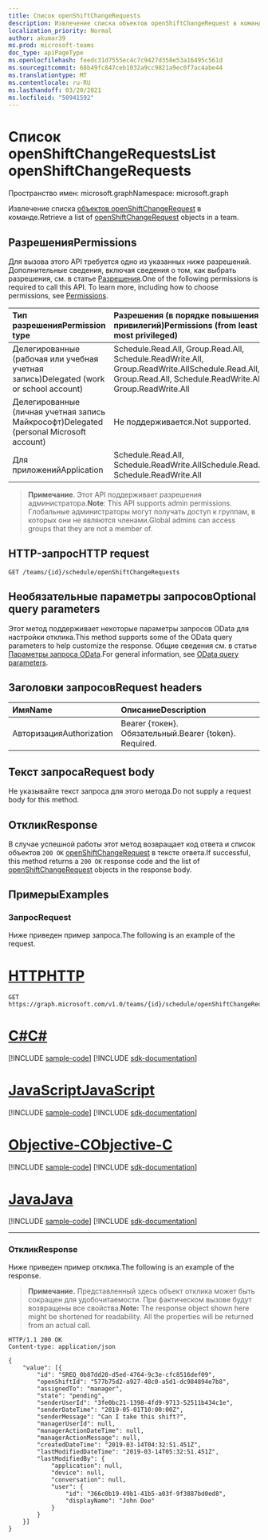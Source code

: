 ```yaml
---
title: Список openShiftChangeRequests
description: Извлечение списка объектов openShiftChangeRequest в команде.
localization_priority: Normal
author: akumar39
ms.prod: microsoft-teams
doc_type: apiPageType
ms.openlocfilehash: feedc31d7555ec4c7c9427d358e53a16495c561d
ms.sourcegitcommit: 68b49fc847ceb1032a9cc9821a9ec0f7ac4abe44
ms.translationtype: MT
ms.contentlocale: ru-RU
ms.lasthandoff: 03/20/2021
ms.locfileid: "50941592"
---
```

# <a name="list-openshiftchangerequests"></a><span data-ttu-id="ca255-103">Список openShiftChangeRequests</span><span class="sxs-lookup"><span data-stu-id="ca255-103">List openShiftChangeRequests</span></span>

<span data-ttu-id="ca255-104">Пространство имен: microsoft.graph</span><span class="sxs-lookup"><span data-stu-id="ca255-104">Namespace: microsoft.graph</span></span>

<span data-ttu-id="ca255-105">Извлечение списка [объектов openShiftChangeRequest](../resources/openshiftchangerequest.md) в команде.</span><span class="sxs-lookup"><span data-stu-id="ca255-105">Retrieve a list of [openShiftChangeRequest](../resources/openshiftchangerequest.md) objects in a team.</span></span>

## <a name="permissions"></a><span data-ttu-id="ca255-106">Разрешения</span><span class="sxs-lookup"><span data-stu-id="ca255-106">Permissions</span></span>

<span data-ttu-id="ca255-p101">Для вызова этого API требуется одно из указанных ниже разрешений. Дополнительные сведения, включая сведения о том, как выбрать разрешения, см. в статье [Разрешения](/graph/permissions-reference).</span><span class="sxs-lookup"><span data-stu-id="ca255-p101">One of the following permissions is required to call this API. To learn more, including how to choose permissions, see [Permissions](/graph/permissions-reference).</span></span>

| <span data-ttu-id="ca255-109">Тип разрешения</span><span class="sxs-lookup"><span data-stu-id="ca255-109">Permission type</span></span>                        | <span data-ttu-id="ca255-110">Разрешения (в порядке повышения привилегий)</span><span class="sxs-lookup"><span data-stu-id="ca255-110">Permissions (from least to most privileged)</span></span> |
|:---------------------------------------|:--------------------------------------------|
| <span data-ttu-id="ca255-111">Делегированные (рабочая или учебная учетная запись)</span><span class="sxs-lookup"><span data-stu-id="ca255-111">Delegated (work or school account)</span></span>     | <span data-ttu-id="ca255-112">Schedule.Read.All, Group.Read.All, Schedule.ReadWrite.All, Group.ReadWrite.All</span><span class="sxs-lookup"><span data-stu-id="ca255-112">Schedule.Read.All, Group.Read.All, Schedule.ReadWrite.All, Group.ReadWrite.All</span></span> |
| <span data-ttu-id="ca255-113">Делегированные (личная учетная запись Майкрософт)</span><span class="sxs-lookup"><span data-stu-id="ca255-113">Delegated (personal Microsoft account)</span></span> | <span data-ttu-id="ca255-114">Не поддерживается.</span><span class="sxs-lookup"><span data-stu-id="ca255-114">Not supported.</span></span> |
| <span data-ttu-id="ca255-115">Для приложений</span><span class="sxs-lookup"><span data-stu-id="ca255-115">Application</span></span>                            | <span data-ttu-id="ca255-116">Schedule.Read.All, Schedule.ReadWrite.All</span><span class="sxs-lookup"><span data-stu-id="ca255-116">Schedule.Read.All, Schedule.ReadWrite.All</span></span> |

> <span data-ttu-id="ca255-117">**Примечание**. Этот API поддерживает разрешения администратора.</span><span class="sxs-lookup"><span data-stu-id="ca255-117">**Note**: This API supports admin permissions.</span></span> <span data-ttu-id="ca255-118">Глобальные администраторы могут получать доступ к группам, в которых они не являются членами.</span><span class="sxs-lookup"><span data-stu-id="ca255-118">Global admins can access groups that they are not a member of.</span></span>

## <a name="http-request"></a><span data-ttu-id="ca255-119">HTTP-запрос</span><span class="sxs-lookup"><span data-stu-id="ca255-119">HTTP request</span></span>

<!-- { "blockType": "ignored" } -->

```http
GET /teams/{id}/schedule/openShiftChangeRequests
```

## <a name="optional-query-parameters"></a><span data-ttu-id="ca255-120">Необязательные параметры запросов</span><span class="sxs-lookup"><span data-stu-id="ca255-120">Optional query parameters</span></span>

<span data-ttu-id="ca255-121">Этот метод поддерживает некоторые параметры запросов OData для настройки отклика.</span><span class="sxs-lookup"><span data-stu-id="ca255-121">This method supports some of the OData query parameters to help customize the response.</span></span> <span data-ttu-id="ca255-122">Общие сведения см. в статье [Параметры запроса OData](/graph/query-parameters).</span><span class="sxs-lookup"><span data-stu-id="ca255-122">For general information, see [OData query parameters](/graph/query-parameters).</span></span>

## <a name="request-headers"></a><span data-ttu-id="ca255-123">Заголовки запросов</span><span class="sxs-lookup"><span data-stu-id="ca255-123">Request headers</span></span>

| <span data-ttu-id="ca255-124">Имя</span><span class="sxs-lookup"><span data-stu-id="ca255-124">Name</span></span>      |<span data-ttu-id="ca255-125">Описание</span><span class="sxs-lookup"><span data-stu-id="ca255-125">Description</span></span>|
|:----------|:----------|
| <span data-ttu-id="ca255-126">Авторизация</span><span class="sxs-lookup"><span data-stu-id="ca255-126">Authorization</span></span> | <span data-ttu-id="ca255-p104">Bearer {токен}. Обязательный.</span><span class="sxs-lookup"><span data-stu-id="ca255-p104">Bearer {token}. Required.</span></span> |

## <a name="request-body"></a><span data-ttu-id="ca255-129">Текст запроса</span><span class="sxs-lookup"><span data-stu-id="ca255-129">Request body</span></span>

<span data-ttu-id="ca255-130">Не указывайте текст запроса для этого метода.</span><span class="sxs-lookup"><span data-stu-id="ca255-130">Do not supply a request body for this method.</span></span>

## <a name="response"></a><span data-ttu-id="ca255-131">Отклик</span><span class="sxs-lookup"><span data-stu-id="ca255-131">Response</span></span>

<span data-ttu-id="ca255-132">В случае успешной работы этот метод возвращает код ответа и список объектов `200 OK` [openShiftChangeRequest](../resources/openshiftchangerequest.md) в тексте ответа.</span><span class="sxs-lookup"><span data-stu-id="ca255-132">If successful, this method returns a `200 OK` response code and the list of [openShiftChangeRequest](../resources/openshiftchangerequest.md) objects in the response body.</span></span>

## <a name="examples"></a><span data-ttu-id="ca255-133">Примеры</span><span class="sxs-lookup"><span data-stu-id="ca255-133">Examples</span></span>

### <a name="request"></a><span data-ttu-id="ca255-134">Запрос</span><span class="sxs-lookup"><span data-stu-id="ca255-134">Request</span></span>

<span data-ttu-id="ca255-135">Ниже приведен пример запроса.</span><span class="sxs-lookup"><span data-stu-id="ca255-135">The following is an example of the request.</span></span>

# <a name="http"></a>[<span data-ttu-id="ca255-136">HTTP</span><span class="sxs-lookup"><span data-stu-id="ca255-136">HTTP</span></span>](#tab/http)
<!-- {
  "blockType": "request",
  "name": "get_openshiftchangerequest_2"
}-->

```msgraph-interactive
GET https://graph.microsoft.com/v1.0/teams/{id}/schedule/openShiftChangeRequests
```
# <a name="c"></a>[<span data-ttu-id="ca255-137">C#</span><span class="sxs-lookup"><span data-stu-id="ca255-137">C#</span></span>](#tab/csharp)
[!INCLUDE [sample-code](../includes/snippets/csharp/get-openshiftchangerequest-2-csharp-snippets.md)]
[!INCLUDE [sdk-documentation](../includes/snippets/snippets-sdk-documentation-link.md)]

# <a name="javascript"></a>[<span data-ttu-id="ca255-138">JavaScript</span><span class="sxs-lookup"><span data-stu-id="ca255-138">JavaScript</span></span>](#tab/javascript)
[!INCLUDE [sample-code](../includes/snippets/javascript/get-openshiftchangerequest-2-javascript-snippets.md)]
[!INCLUDE [sdk-documentation](../includes/snippets/snippets-sdk-documentation-link.md)]

# <a name="objective-c"></a>[<span data-ttu-id="ca255-139">Objective-C</span><span class="sxs-lookup"><span data-stu-id="ca255-139">Objective-C</span></span>](#tab/objc)
[!INCLUDE [sample-code](../includes/snippets/objc/get-openshiftchangerequest-2-objc-snippets.md)]
[!INCLUDE [sdk-documentation](../includes/snippets/snippets-sdk-documentation-link.md)]

# <a name="java"></a>[<span data-ttu-id="ca255-140">Java</span><span class="sxs-lookup"><span data-stu-id="ca255-140">Java</span></span>](#tab/java)
[!INCLUDE [sample-code](../includes/snippets/java/get-openshiftchangerequest-2-java-snippets.md)]
[!INCLUDE [sdk-documentation](../includes/snippets/snippets-sdk-documentation-link.md)]

---


### <a name="response"></a><span data-ttu-id="ca255-141">Отклик</span><span class="sxs-lookup"><span data-stu-id="ca255-141">Response</span></span>

<span data-ttu-id="ca255-142">Ниже приведен пример отклика.</span><span class="sxs-lookup"><span data-stu-id="ca255-142">The following is an example of the response.</span></span>

> <span data-ttu-id="ca255-p105">**Примечание.** Представленный здесь объект отклика может быть сокращен для удобочитаемости. При фактическом вызове будут возвращены все свойства.</span><span class="sxs-lookup"><span data-stu-id="ca255-p105">**Note:** The response object shown here might be shortened for readability. All the properties will be returned from an actual call.</span></span>

<!-- {
  "blockType": "response",
  "truncated": true,
  "@odata.type": "microsoft.graph.openShiftChangeRequest"
} -->

```http
HTTP/1.1 200 OK
Content-type: application/json

{
    "value": [{
        "id": "SREQ_0b87dd20-d5ed-4764-9c3e-cfc8516def09",
        "openShiftId": "577b75d2-a927-48c0-a5d1-dc984894e7b8",
        "assignedTo": "manager",
        "state": "pending",
        "senderUserId": "3fe0bc21-1398-4fd9-9713-52511b434c1e",
        "senderDateTime": "2019-05-01T10:00:00Z",
        "senderMessage": "Can I take this shift?",
        "managerUserId": null,
        "managerActionDateTime": null,
        "managerActionMessage": null,
        "createdDateTime": "2019-03-14T04:32:51.451Z",
        "lastModifiedDateTime": "2019-03-14T05:32:51.451Z",
        "lastModifiedBy": {
            "application": null,
            "device": null,
            "conversation": null,
            "user": {
                "id": "366c0b19-49b1-41b5-a03f-9f3887bd0ed8",
                "displayName": "John Doe"
            }
        }
    }]
}
```

<!-- uuid: 16cd6b66-4b1a-43a1-adaf-3a886856ed98
2019-02-04 14:57:30 UTC -->
<!-- {
  "type": "#page.annotation",
  "description": "List openShiftChangeRequest",
  "keywords": "",
  "section": "documentation",
  "tocPath": ""
}-->

